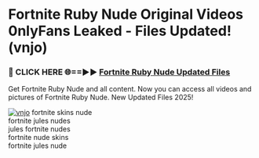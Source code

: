 # Fortnite Ruby Nude Original Videos 0nlyFans Leaked - Files Updated! (vnjo)

<h3>🔴 CLICK HERE 🌐==►► <a href="https://tinyurl.com/yc6ubb5a" rel="nofollow">Fortnite Ruby Nude Updated Files</a></h3>

Get Fortnite Ruby Nude and all content. Now you can access all videos and pictures of Fortnite Ruby Nude. New Updated Files 2025!

[![vnjo](https://i.imgur.com/7eu0CRL.gif)](https://tinyurl.com/yc6ubb5a)
fortnite skins nude<br>
fortnite jules nudes<br>
jules fortnite nudes<br>
fortnite nude skins<br>
fortnite jules nude
